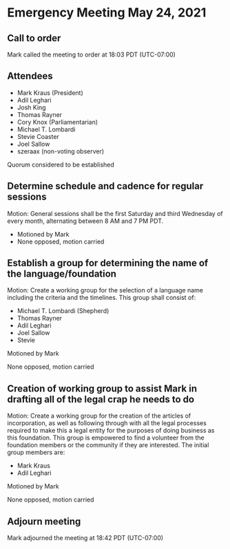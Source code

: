 # Emergency Meeting May 24, 2021

## Call to order

Mark called the meeting to order at 18:03 PDT (UTC-07:00)

## Attendees
* Mark Kraus (President)
* Adil Leghari
* Josh King
* Thomas Rayner
* Cory Knox (Parliamentarian)
* Michael T. Lombardi
* Stevie Coaster
* Joel Sallow
* szeraax (non-voting observer)

Quorum considered to be established

## Determine schedule and cadence for regular sessions

Motion: General sessions shall be the first Saturday and third Wednesday of every month, alternating between 8 AM and 7 PM PDT.
* Motioned by Mark
* None opposed, motion carried

## Establish a group for determining the name of the language/foundation

Motion: Create a working group for the selection of a language name including the criteria and the timelines. This group shall consist of:

* Michael T. Lombardi (Shepherd)
* Thomas Rayner
* Adil Leghari
* Joel Sallow
* Stevie 

Motioned by Mark

None opposed, motion carried

## Creation of working group to assist Mark in drafting all of the legal crap he needs to do

Motion: Create a working group for the creation of the articles of incorporation, as well as following through with all the legal processes required to make this a legal entity for the purposes of doing business as this foundation. This group is empowered to find a volunteer from the foundation members or the community if they are interested. The initial group members are:

* Mark Kraus
* Adil Leghari

Motioned by Mark

None opposed, motion carried

## Adjourn meeting

Mark adjourned the meeting at 18:42 PDT (UTC-07:00)
